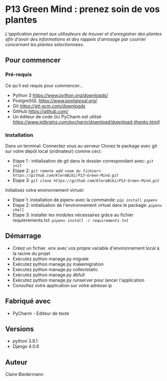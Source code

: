 # P13 Green Mind : prenez soin de vos plantes

*L'application permet aux utilisateurs de trouver et d'enregistrer des plantes afin d'avoir des informations et des rappels d'arrosage par courriel concernant les plantes sélectionnées.*

## Pour commencer

### Pré-requis

Ce qu'il est requis pour commencer...

* Python 3 *https://www.python.org/downloads/*
* PostgreSQL *https://www.postgresql.org/*
* Git *https://git-scm.com/downloads*
* GitHub *https://github.com/*
* Un éditeur de code (ici PyCharm est utilisé *https://www.jetbrains.com/pycharm/download/download-thanks.html*)

### Installation 
Dans un terminal:
Connectez vous au serveur
Clonez le package avec git sur votre dépôt local (ordinateur) comme ceci:
 - Etape 1 : initialisation de git dans le dossier correspondant avec: *`git init`*
 - Etape 2: *`git remote add <nom du fichier> https://github.com/KlereBibi/P13-Green-Mind.git`* 
 - Etape 3: *`git clone https://github.com/KlereBibi/P13-Green-Mind.git`*
 
Initialisez votre environnement virtuel:
 - Etape 1: installation de pipenv avec la commande: *`pip install pipenv`*
 - Etape 2: initialisation de l'environnement virtuel dans le package: *`pipenv shell`* 
 - Etape 3: installer les modules nécessaires grâce au fichier requierements.txt: *`pipenv install -r requirements.txt`*

## Démarrage
* Créez un fichier .env avec vos propre variable d'environnement local à la racine du projet
* Exécutez python manage.py migrate
* Exécutez python manage.py makemigration
* Exécutez python manage.py collectstatic
* Exécutez python manage.py dbfull
* Exécutez python manage.py runserver pour lancer l'application
* Consultez votre application sur votre adresse ip

## Fabriqué avec
* PyCharm - Editeur de texte

## Versions
* python 3.9.1
* Django 4.0.6

## Auteur
Claire Biedermann
